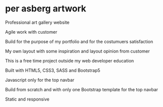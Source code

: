 # per asberg artwork

Professional art gallery website 

Agile work with customer

Build for the purpose of my portfolio and for the costumuers satisfaction

My own layout with some inspiration and layout opinion from customer

This is a free time project outside my web developer education

Built with HTML5, CSS3, SASS and Bootstrap5

Javascript only for the top navbar

Build from scratch and with only one Bootstrap template for the top navbar

Static and responsive 



